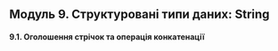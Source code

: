 Модуль 9. Структуровані типи даних: String
---
#### 9.1. Оголошення стрічок та операція конкатенації
